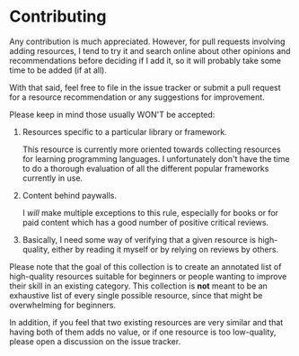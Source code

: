 # Contributing

Any contribution is much appreciated. However, for pull requests involving adding resources,
I tend to try it and search online about other opinions and recommendations before deciding if I add it,
so it will probably take some time to be added (if at all).

With that said, feel free to file in the issue tracker or submit a pull request for a resource recommendation
or any suggestions for improvement.

Please keep in mind those usually WON'T be accepted:

1. Resources specific to a particular library or framework.

   This resource is currently more oriented towards collecting resources for
   learning programming languages. I unfortunately don't have the time to do a
   thorough evaluation of all the different popular frameworks currently in use.

2. Content behind paywalls.

   I _will_ make multiple exceptions to this rule, especially for books or
   for paid content which has a good number of positive critical reviews.

3. Basically, I need some way of verifying that a given resource is
   high-quality, either by reading it myself or by relying on reviews by others.

Please note that the goal of this collection is to create an annotated list of
high-quality resources suitable for beginners or people wanting to improve their
skill in an existing category. This collection is **not** meant to be an exhaustive
list of every single possible resource, since that might be overwhelming for beginners.

In addition, if you feel that two existing resources are very similar and that
having both of them adds no value, or if one resource is too low-quality, please
open a discussion on the issue tracker.

[is]: https://github.com/Michael0x2a/curated-programming-resources/issues


